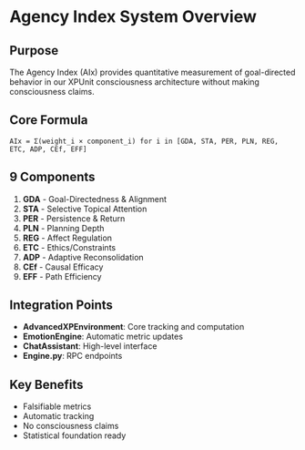 # Agency Index System Overview

## Purpose
The Agency Index (AIx) provides quantitative measurement of goal-directed behavior in our XPUnit consciousness architecture without making consciousness claims.

## Core Formula
```
AIx = Σ(weight_i × component_i) for i in [GDA, STA, PER, PLN, REG, ETC, ADP, CEf, EFF]
```

## 9 Components
1. **GDA** - Goal-Directedness & Alignment
2. **STA** - Selective Topical Attention  
3. **PER** - Persistence & Return
4. **PLN** - Planning Depth
5. **REG** - Affect Regulation
6. **ETC** - Ethics/Constraints
7. **ADP** - Adaptive Reconsolidation
8. **CEf** - Causal Efficacy
9. **EFF** - Path Efficiency

## Integration Points
- **AdvancedXPEnvironment**: Core tracking and computation
- **EmotionEngine**: Automatic metric updates
- **ChatAssistant**: High-level interface
- **Engine.py**: RPC endpoints

## Key Benefits
- Falsifiable metrics
- Automatic tracking
- No consciousness claims
- Statistical foundation ready